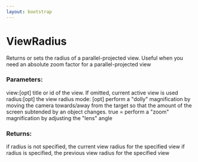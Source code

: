 ```yaml
---
layout: bootstrap
---
```


# ViewRadius

Returns or sets the radius of a parallel-projected view. Useful
        when you need an absolute zoom factor for a parallel-projected view
          

### Parameters:

view:[opt] title or id of the view. If omitted, current active view is used
radius:[opt] the view radius
mode: [opt] perform a "dolly" magnification by moving the camera 
  towards/away from the target so that the amount of the screen 
  subtended by an object changes.  true = perform a "zoom" 
  magnification by adjusting the "lens" angle
        

### Returns:


if radius is not specified, the current view radius for the specified view
if radius is specified, the previous view radius for the specified view
        


